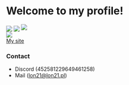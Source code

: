 # Welcome to my profile!

<img src="https://github-readme-stats.vercel.app/api/?username=lon21&show_icons=true&include_all_commits&theme=dark" align="center">
<img src="https://github-readme-stats.vercel.app/api/top-langs/?username=lon21&theme=dark" align="center">
<img src="https://komarev.com/ghpvc/?username=lon21&color=000000&style=for-the-badge">
</br>
<img href="https://discord.com/users/452581229649461258" src=https://lanyard-profile-readme.vercel.app/api/452581229649461258>
</br>
<a href="https://lon21.pl">My site</a>
</br>


### Contact
 - Discord (452581229649461258)
 - Mail (lon21@lon21.pl)
